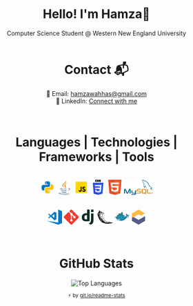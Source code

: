 <div align="center">

<h1 align="center">Hello! I'm Hamza👋</h1> 

Computer Science Student @ Western New England University  
</br>

<h1 align="center">Contact 📬</h1>

📧 Email: hamzawahhas@gmail.com  
🔗 LinkedIn: [Connect with me](https://www.linkedin.com/in/hamzawa/)

</div>



</br>
<h1 align="center">Languages | Technologies | Frameworks | Tools</h1>
<p align="center">
  </br>
  <code><img title="Python" height="35" src="icons/python.svg"></code>
  <code><img title="Java" height="35" src="./icons/java-icon.svg"></code>
  <code><img title="JavaScript" height="35" src="./icons/javascript.svg"></code>
  <code><img title="CSS" height="35" src="./icons/css.svg"></code>
  <code><img title="HTML" height="35" src="./icons/html.svg"></code>
  <code><img title="MySQL" height="35" src="./icons/mysql.svg"></code>
</p>
<p align="center">
  </br>
  <code><img title="VS Code" height="35" src="./icons/visualstudio_code-icon.svg"></code>
  <code><img title="Git" height="35" src="icons/git.svg"></code>
  <code><img title="Django" height="35" src="icons/djangoproject-icon.svg"></code>
  <code><img title="Flask" height="35" src="icons/pocoo_flask-icon.svg"></code>
  <code><img title="Docker" height="35" src="icons/docker-icon.svg"></code>
  <code><img title="Eclipse" height="35" src="icons/eclipse_che-icon.svg"></code>
</p>
</br>
<h1 align="center">GitHub Stats</h1>
<div align="center">
  <div>
    <img align="center" src="https://github-readme-stats-git-masterrstaa-rickstaa.vercel.app/api/top-langs/?username=Hamoozi&layout=compact&theme=react&cache_seconds=300&hide_border=true&count_private=false" alt="Top Languages"/>
    </br>
    <sub><p align="center">⚡️ by <a target="_blank" href="https://git.io/readme-stats">git.io/readme-stats</a></p></sub>
  </div>
</div>



